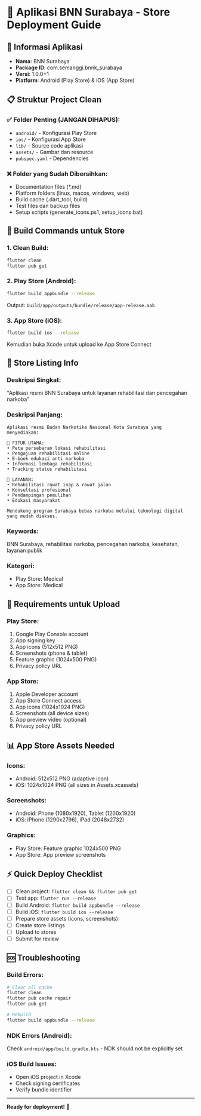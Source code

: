 # 📱 Aplikasi BNN Surabaya - Store Deployment Guide

## 🎯 **Informasi Aplikasi**
- **Nama**: BNN Surabaya
- **Package ID**: com.semanggi.bnnk_surabaya
- **Versi**: 1.0.0+1
- **Platform**: Android (Play Store) & iOS (App Store)

## 📋 **Struktur Project Clean**

### ✅ **Folder Penting (JANGAN DIHAPUS):**
- `android/` - Konfigurasi Play Store
- `ios/` - Konfigurasi App Store  
- `lib/` - Source code aplikasi
- `assets/` - Gambar dan resource
- `pubspec.yaml` - Dependencies

### ❌ **Folder yang Sudah Dibersihkan:**
- Documentation files (*.md)
- Platform folders (linux, macos, windows, web)
- Build cache (.dart_tool, build)
- Test files dan backup files
- Setup scripts (generate_icons.ps1, setup_icons.bat)

## 🚀 **Build Commands untuk Store**

### **1. Clean Build:**
```bash
flutter clean
flutter pub get
```

### **2. Play Store (Android):**
```bash
flutter build appbundle --release
```
Output: `build/app/outputs/bundle/release/app-release.aab`

### **3. App Store (iOS):**
```bash
flutter build ios --release
```
Kemudian buka Xcode untuk upload ke App Store Connect

## 📝 **Store Listing Info**

### **Deskripsi Singkat:**
"Aplikasi resmi BNN Surabaya untuk layanan rehabilitasi dan pencegahan narkoba"

### **Deskripsi Panjang:**
```
Aplikasi resmi Badan Narkotika Nasional Kota Surabaya yang menyediakan:

🎯 FITUR UTAMA:
• Peta persebaran lokasi rehabilitasi
• Pengajuan rehabilitasi online  
• E-book edukasi anti narkoba
• Informasi lembaga rehabilitasi
• Tracking status rehabilitasi

🏥 LAYANAN:
• Rehabilitasi rawat inap & rawat jalan
• Konsultasi profesional
• Pendampingan pemulihan
• Edukasi masyarakat

Mendukung program Surabaya bebas narkoba melalui teknologi digital yang mudah diakses.
```

### **Keywords:**
BNN Surabaya, rehabilitasi narkoba, pencegahan narkoba, kesehatan, layanan publik

### **Kategori:**
- Play Store: Medical
- App Store: Medical

## 🔑 **Requirements untuk Upload**

### **Play Store:**
1. Google Play Console account
2. App signing key
3. App icons (512x512 PNG)
4. Screenshots (phone & tablet)
5. Feature graphic (1024x500 PNG)
6. Privacy policy URL

### **App Store:**
1. Apple Developer account  
2. App Store Connect access
3. App icons (1024x1024 PNG)
4. Screenshots (all device sizes)
5. App preview video (optional)
6. Privacy policy URL

## 📊 **App Store Assets Needed**

### **Icons:**
- Android: 512x512 PNG (adaptive icon)
- iOS: 1024x1024 PNG (all sizes in Assets.xcassets)

### **Screenshots:**
- Android: Phone (1080x1920), Tablet (1200x1920)  
- iOS: iPhone (1290x2796), iPad (2048x2732)

### **Graphics:**
- Play Store: Feature graphic 1024x500 PNG
- App Store: App preview screenshots

## ⚡ **Quick Deploy Checklist**

- [ ] Clean project: `flutter clean && flutter pub get`
- [ ] Test app: `flutter run --release`
- [ ] Build Android: `flutter build appbundle --release`
- [ ] Build iOS: `flutter build ios --release`
- [ ] Prepare store assets (icons, screenshots)
- [ ] Create store listings
- [ ] Upload to stores
- [ ] Submit for review

## 🆘 **Troubleshooting**

### **Build Errors:**
```bash
# Clear all cache
flutter clean
flutter pub cache repair
flutter pub get

# Rebuild
flutter build appbundle --release
```

### **NDK Errors (Android):**
Check `android/app/build.gradle.kts` - NDK should not be explicitly set

### **iOS Build Issues:**
- Open iOS project in Xcode
- Check signing certificates
- Verify bundle identifier

---
**Ready for deployment! 🚀**
